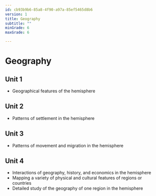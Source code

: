 ```yaml
---
id: cb93b9b6-85a8-4f90-a97a-85ef5465d8b6
version: 1
title: Geography
subtitle: ""
minGrade: 6
maxGrade: 6

---
```

# Geography


## Unit 1
* Geographical features of the hemisphere

## Unit 2
* Patterns of settlement in the hemisphere

## Unit 3
* Patterns of movement and migration in the hemisphere

## Unit 4
* Interactions of geography, history, and economics in the hemisphere
* Mapping a variety of physical and cultural features of regions or countries
* Detailed study of the geography of one region in the hemisphere